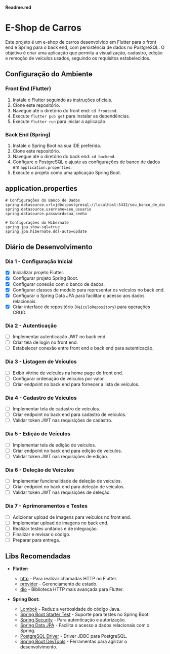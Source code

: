 **Readme.md**

# E-Shop de Carros

Este projeto é um e-shop de carros desenvolvido em Flutter para o front end e Spring para o back end, com persistência de dados no PostgreSQL. O objetivo é criar uma aplicação que permita a visualização, cadastro, edição e remoção de veículos usados, seguindo os requisitos estabelecidos.

## Configuração do Ambiente

### Front End (Flutter)

1. Instale o Flutter seguindo as [instruções oficiais](https://flutter.dev/docs/get-started/install).
2. Clone este repositório.
3. Navegue até o diretório do front end: `cd frontend`.
4. Execute `flutter pub get` para instalar as dependências.
5. Execute `flutter run` para iniciar a aplicação.

### Back End (Spring)

1. Instale o Spring Boot na sua IDE preferida.
2. Clone este repositório.
3. Navegue até o diretório do back end: `cd backend`.
4. Configure o PostgreSQL e ajuste as configurações de banco de dados em `application.properties`.
5. Execute o projeto como uma aplicação Spring Boot.

## application.properties

```properties
# Configurações do Banco de Dados
spring.datasource.url=jdbc:postgresql://localhost:5432/seu_banco_de_dados
spring.datasource.username=seu_usuario
spring.datasource.password=sua_senha

# Configurações do Hibernate
spring.jpa.show-sql=true
spring.jpa.hibernate.ddl-auto=update
```

## Diário de Desenvolvimento

### Dia 1 - Configuração Inicial

- [x] Inicializar projeto Flutter.
- [x] Configurar projeto Spring Boot.
- [x] Configurar conexão com o banco de dados.
- [x] Configurar classes de modelo para representar os veículos no back end.
- [x] Configurar o Spring Data JPA para facilitar o acesso aos dados relacionais.
- [x] Criar interface de repositório (`VeiculoRepository`) para operações CRUD.

### Dia 2 - Autenticação

- [ ] Implementar autenticação JWT no back end.
- [ ] Criar tela de login no front end.
- [ ] Estabelecer conexão entre front end e back end para autenticação.

### Dia 3 - Listagem de Veículos

- [ ] Exibir vitrine de veículos na home page do front end.
- [ ] Configurar ordenação de veículos por valor.
- [ ] Criar endpoint no back end para fornecer a lista de veículos.

### Dia 4 - Cadastro de Veículos

- [ ] Implementar tela de cadastro de veículos.
- [ ] Criar endpoint no back end para cadastro de veículos.
- [ ] Validar token JWT nas requisições de cadastro.

### Dia 5 - Edição de Veículos

- [ ] Implementar tela de edição de veículos.
- [ ] Criar endpoint no back end para edição de veículos.
- [ ] Validar token JWT nas requisições de edição.

### Dia 6 - Deleção de Veículos

- [ ] Implementar funcionalidade de deleção de veículos.
- [ ] Criar endpoint no back end para deleção de veículos.
- [ ] Validar token JWT nas requisições de deleção.

### Dia 7 - Aprimoramentos e Testes

- [ ] Adicionar upload de imagens para veículos no front end.
- [ ] Implementar upload de imagens no back end.
- [ ] Realizar testes unitários e de integração.
- [ ] Finalizar e revisar o código.
- [ ] Preparar para entrega.

## Libs Recomendadas

- **Flutter:**
  - [http](https://pub.dev/packages/http) - Para realizar chamadas HTTP no Flutter.
  - [provider](https://pub.dev/packages/provider) - Gerenciamento de estado.
  - [dio](https://pub.dev/packages/dio) - Biblioteca HTTP mais avançada para Flutter.

- **Spring Boot:**
  - [Lombok](https://projectlombok.org/) - Reduz a verbosidade do código Java.
  - [Spring Boot Starter Test](https://docs.spring.io/spring-boot/docs/current/reference/html/spring-boot-features.html#boot-features-testing) - Suporte para testes no Spring Boot.
  - [Spring Security](https://spring.io/projects/spring-security) - Para autenticação e autorização.
  - [Spring Data JPA](https://spring.io/projects/spring-data-jpa) - Facilita o acesso a dados relacionais com o Spring.
  - [PostgreSQL Driver](https://jdbc.postgresql.org/) - Driver JDBC para PostgreSQL.
  - [Spring Boot DevTools](https://docs.spring.io/spring-boot/docs/current/reference/html/using.html#using.devtools) - Ferramentas para agilizar o desenvolvimento.
